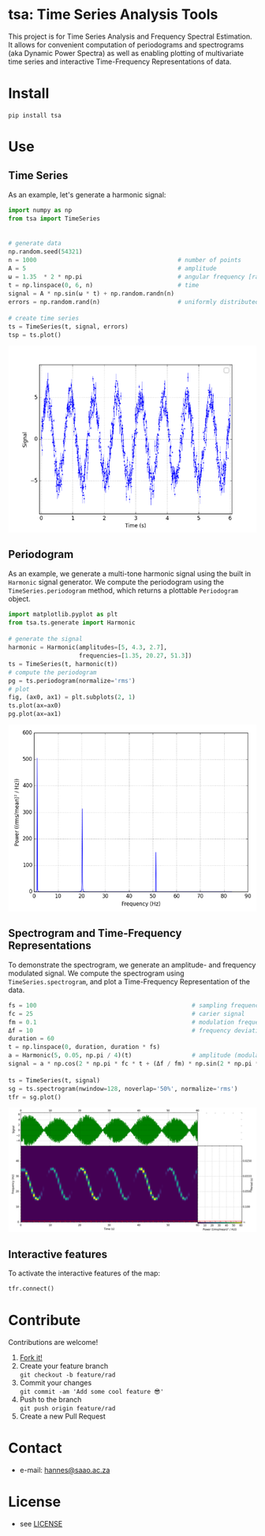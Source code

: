 # tsa: Time Series Analysis Tools

<!-- 
TODO
[![Build Status](https://travis-ci.com/astromancer/tsa.svg?branch=master)](https://travis-ci.com/astromancer/tsa)
[![Documentation Status](https://readthedocs.org/projects/tsa/badge/?version=latest)](https://tsa.readthedocs.io/en/latest/?badge=latest)
[![PyPI](https://img.shields.io/pypi/v/tsa.svg)](https://pypi.org/project/tsa)
[![GitHub](https://img.shields.io/github/license/astromancer/tsa.svg?color=blue)](https://tsa.readthedocs.io/en/latest/license.html)
 -->

This project is for Time Series Analysis and Frequency Spectral Estimation. It
allows for convenient computation of periodograms and spectrograms (aka Dynamic
Power Spectra) as well as enabling plotting of multivariate time series and
interactive Time-Frequency Representations of data.


# Install

```shell
pip install tsa
```

# Use

## Time Series
As an example, let's generate a harmonic signal:
```python
import numpy as np
from tsa import TimeSeries


# generate data
np.random.seed(54321)
n = 1000                                        # number of points
A = 5                                           # amplitude
ω = 1.35  * 2 * np.pi                           # angular frequency [radians/s]
t = np.linspace(0, 6, n)                        # time
signal = A * np.sin(ω * t) + np.random.randn(n)
errors = np.random.rand(n)                      # uniformly distributed uncertainties

# create time series
ts = TimeSeries(t, signal, errors)
tsp = ts.plot()
```

![Time Series Plot](https://github.com/astromancer/tsa/blob/master/tests/images/test_readme_example_0.png?raw=True "Basic Time Series Plot")

## Periodogram
As an example, we generate a multi-tone harmonic signal using the built in
`Harmonic` signal generator.  We compute the periodogram using the
`TimeSeries.periodogram` method, which returns a plottable `Periodogram` object.

```python
import matplotlib.pyplot as plt
from tsa.ts.generate import Harmonic

# generate the signal
harmonic = Harmonic(amplitudes=[5, 4.3, 2.7],
                    frequencies=[1.35, 20.27, 51.3])
ts = TimeSeries(t, harmonic(t))
# compute the periodogram
pg = ts.periodogram(normalize='rms')
# plot
fig, (ax0, ax1) = plt.subplots(2, 1)
ts.plot(ax=ax0)
pg.plot(ax=ax1)
```
![Periodogram Plot](https://github.com/astromancer/tsa/blob/master/tests/images/test_readme_example_1.png?raw=True "Basic Periodogram Plot")


## Spectrogram and Time-Frequency Representations
To demonstrate the spectrogram, we generate an amplitude- and frequency
modulated signal. We compute the spectrogram using `TimeSeries.spectrogram`, and
plot a Time-Frequency Representation of the data.

```python
fs = 100                                            # sampling frequency
fc = 25                                             # carier signal
fm = 0.1                                            # modulation frequency
Δf = 10                                             # frequency deviation
duration = 60
t = np.linspace(0, duration, duration * fs)
a = Harmonic(5, 0.05, np.pi / 4)(t)                 # amplitude (modulated)
signal = a * np.cos(2 * np.pi * fc * t + (Δf / fm) * np.sin(2 * np.pi * fm * t))

ts = TimeSeries(t, signal)
sg = ts.spectrogram(nwindow=128, noverlap='50%', normalize='rms')
tfr = sg.plot()
```  

![Time Frequency Map](https://github.com/astromancer/tsa/blob/master/tests/images/test_readme_example_2.png?raw=True "Time Frequency Map")

## Interactive features
To activate the interactive features of the map:
```python
tfr.connect()  
```

<!-- For more examples see [Documentation]() -->

<!-- # Documentation -->

<!-- # Test

The [`test suite`](./tests/test_splice.py) contains further examples of how
`DocSplice` can be used.  Testing is done with `pytest`:

```shell
pytest tsa
``` -->

# Contribute
Contributions are welcome!

1. [Fork it!](https://github.com/astromancer/tsa/fork)
2. Create your feature branch\
    ``git checkout -b feature/rad``
3. Commit your changes\
    ``git commit -am 'Add some cool feature 😎'``
4. Push to the branch\
    ``git push origin feature/rad``
5. Create a new Pull Request

# Contact

* e-mail: hannes@saao.ac.za

<!-- ### Third party libraries
 * see [LIBRARIES](https://github.com/username/sw-name/blob/master/LIBRARIES.md) files -->

# License

* see [LICENSE](https://github.com/astromancer/tsa/blob/master/LICENSE)

<!-- 
# Version
This project uses a [semantic versioning](https://semver.org/) scheme. The 
latest version is
* 0.0.1
 -->
